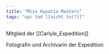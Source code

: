 ```yaml
---
title: "Miss Hypatia Masters"
tags: "npc tod [[nicht tot?]]"
---
```

Mitglied der [[Carlyle_Expedition]]

Fotografin und Archivarin der Expedition